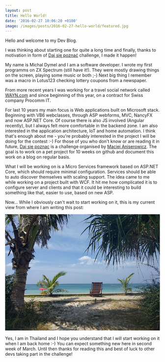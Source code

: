 ```yaml
---
layout: post
title: Hello World!
date: '2016-02-27 10:06:20 +0100'
image: /images/posts/2016-02-27-hello-world/featured.jpg
---
```

Hello and welcome to my Dev Blog.

I was thinking about starting one for quite a long time and finally, thanks to motivation in form of [Daj się poznać](http://dajsiepoznac.pl) challenge, I made it happen!

My name is Michal Dymel and I am a software developer. I wrote my first programms on ZX Spectrum (still have it!). They were mostly drawing things on the screen, playing some music or both ;-) Next big thing I remember was a macro in Lotus123 checking lottery coupons from a newspaper.


From more recent years I was working for a travel social network called [WAYN.com](http://www.wayn.com) and since beginning of this year, on a contract for Swiss company Procomm IT.

For last 10 years my main focus is Web applications built on Microsoft stack. Beginning with VB6 webclasses, through ASP webforms, MVC, NancyFX and now ASP.NET Core. Of course there is also JS involved (Angular recently), but I always felt more comfortable in the backend zone. I am also interested in the application architecture, IoT and home automation.
I think that's enough about me - you're probably interested in the project I will be doing for the contest :-) For those of you who don't know or are reading it in future, [Daj się poznac](http://dajsiepoznac.pl) is a challenge organised by [Maciej Aniserowicz](http://devstyle.pl/). The goal is to work on a pet project for 10 weeks on github and document this work on a blog on regular basis.

What I will be working on is a Micro Services framework based on ASP.NET Core, which should require minimal configuration. Services should be able to auto discover themselves with scaling support. The idea came to me while working on a project built with WCF. It hit me how complicated it is to configure server and clients and that it could be interesting to build something like that, easier to use, based on new ASP.

Now... While I obviously can't wait to start working on it, this is my current view from where I am writing this post:

![Koh Lanta Long Beach](/images/posts/2016-02-27-hello-world/thailand-beach.jpg)

Yes, I am in Thailand and I hope you understand that I will start working on it when I am back home :-) You can expect something new here in second week of March.
Until then thanks for reading this and best of luck to other devs taking part in the challenge!
